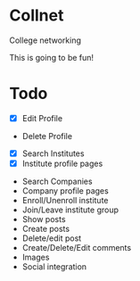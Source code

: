 # Collnet
College networking

This is going to be fun!

Todo
===
* [x] Edit Profile
* Delete Profile
* [x] Search Institutes
* [x] Institute profile pages
* Search Companies
* Company profile pages
* Enroll/Unenroll institute
* Join/Leave institute group
* Show posts
* Create posts
* Delete/edit post
* Create/Delete/Edit comments
* Images
* Social integration
